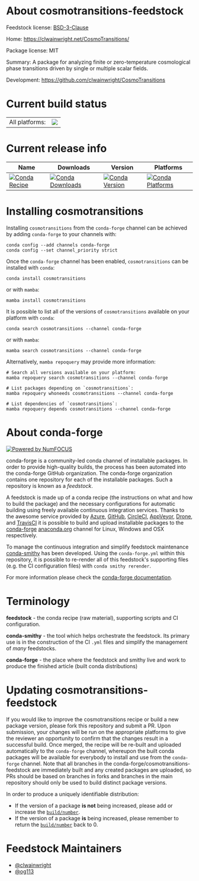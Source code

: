 About cosmotransitions-feedstock
================================

Feedstock license: [BSD-3-Clause](https://github.com/conda-forge/cosmotransitions-feedstock/blob/main/LICENSE.txt)

Home: https://clwainwright.net/CosmoTransitions/

Package license: MIT

Summary: A package for analyzing finite or zero-temperature cosmological phase transitions driven by single or multiple scalar fields.

Development: https://github.com/clwainwright/CosmoTransitions

Current build status
====================


<table><tr><td>All platforms:</td>
    <td>
      <a href="https://dev.azure.com/conda-forge/feedstock-builds/_build/latest?definitionId=20176&branchName=main">
        <img src="https://dev.azure.com/conda-forge/feedstock-builds/_apis/build/status/cosmotransitions-feedstock?branchName=main">
      </a>
    </td>
  </tr>
</table>

Current release info
====================

| Name | Downloads | Version | Platforms |
| --- | --- | --- | --- |
| [![Conda Recipe](https://img.shields.io/badge/recipe-cosmotransitions-green.svg)](https://anaconda.org/conda-forge/cosmotransitions) | [![Conda Downloads](https://img.shields.io/conda/dn/conda-forge/cosmotransitions.svg)](https://anaconda.org/conda-forge/cosmotransitions) | [![Conda Version](https://img.shields.io/conda/vn/conda-forge/cosmotransitions.svg)](https://anaconda.org/conda-forge/cosmotransitions) | [![Conda Platforms](https://img.shields.io/conda/pn/conda-forge/cosmotransitions.svg)](https://anaconda.org/conda-forge/cosmotransitions) |

Installing cosmotransitions
===========================

Installing `cosmotransitions` from the `conda-forge` channel can be achieved by adding `conda-forge` to your channels with:

```
conda config --add channels conda-forge
conda config --set channel_priority strict
```

Once the `conda-forge` channel has been enabled, `cosmotransitions` can be installed with `conda`:

```
conda install cosmotransitions
```

or with `mamba`:

```
mamba install cosmotransitions
```

It is possible to list all of the versions of `cosmotransitions` available on your platform with `conda`:

```
conda search cosmotransitions --channel conda-forge
```

or with `mamba`:

```
mamba search cosmotransitions --channel conda-forge
```

Alternatively, `mamba repoquery` may provide more information:

```
# Search all versions available on your platform:
mamba repoquery search cosmotransitions --channel conda-forge

# List packages depending on `cosmotransitions`:
mamba repoquery whoneeds cosmotransitions --channel conda-forge

# List dependencies of `cosmotransitions`:
mamba repoquery depends cosmotransitions --channel conda-forge
```


About conda-forge
=================

[![Powered by
NumFOCUS](https://img.shields.io/badge/powered%20by-NumFOCUS-orange.svg?style=flat&colorA=E1523D&colorB=007D8A)](https://numfocus.org)

conda-forge is a community-led conda channel of installable packages.
In order to provide high-quality builds, the process has been automated into the
conda-forge GitHub organization. The conda-forge organization contains one repository
for each of the installable packages. Such a repository is known as a *feedstock*.

A feedstock is made up of a conda recipe (the instructions on what and how to build
the package) and the necessary configurations for automatic building using freely
available continuous integration services. Thanks to the awesome service provided by
[Azure](https://azure.microsoft.com/en-us/services/devops/), [GitHub](https://github.com/),
[CircleCI](https://circleci.com/), [AppVeyor](https://www.appveyor.com/),
[Drone](https://cloud.drone.io/welcome), and [TravisCI](https://travis-ci.com/)
it is possible to build and upload installable packages to the
[conda-forge](https://anaconda.org/conda-forge) [anaconda.org](https://anaconda.org/)
channel for Linux, Windows and OSX respectively.

To manage the continuous integration and simplify feedstock maintenance
[conda-smithy](https://github.com/conda-forge/conda-smithy) has been developed.
Using the ``conda-forge.yml`` within this repository, it is possible to re-render all of
this feedstock's supporting files (e.g. the CI configuration files) with ``conda smithy rerender``.

For more information please check the [conda-forge documentation](https://conda-forge.org/docs/).

Terminology
===========

**feedstock** - the conda recipe (raw material), supporting scripts and CI configuration.

**conda-smithy** - the tool which helps orchestrate the feedstock.
                   Its primary use is in the construction of the CI ``.yml`` files
                   and simplify the management of *many* feedstocks.

**conda-forge** - the place where the feedstock and smithy live and work to
                  produce the finished article (built conda distributions)


Updating cosmotransitions-feedstock
===================================

If you would like to improve the cosmotransitions recipe or build a new
package version, please fork this repository and submit a PR. Upon submission,
your changes will be run on the appropriate platforms to give the reviewer an
opportunity to confirm that the changes result in a successful build. Once
merged, the recipe will be re-built and uploaded automatically to the
`conda-forge` channel, whereupon the built conda packages will be available for
everybody to install and use from the `conda-forge` channel.
Note that all branches in the conda-forge/cosmotransitions-feedstock are
immediately built and any created packages are uploaded, so PRs should be based
on branches in forks and branches in the main repository should only be used to
build distinct package versions.

In order to produce a uniquely identifiable distribution:
 * If the version of a package **is not** being increased, please add or increase
   the [``build/number``](https://docs.conda.io/projects/conda-build/en/latest/resources/define-metadata.html#build-number-and-string).
 * If the version of a package **is** being increased, please remember to return
   the [``build/number``](https://docs.conda.io/projects/conda-build/en/latest/resources/define-metadata.html#build-number-and-string)
   back to 0.

Feedstock Maintainers
=====================

* [@clwainwright](https://github.com/clwainwright/)
* [@og113](https://github.com/og113/)

